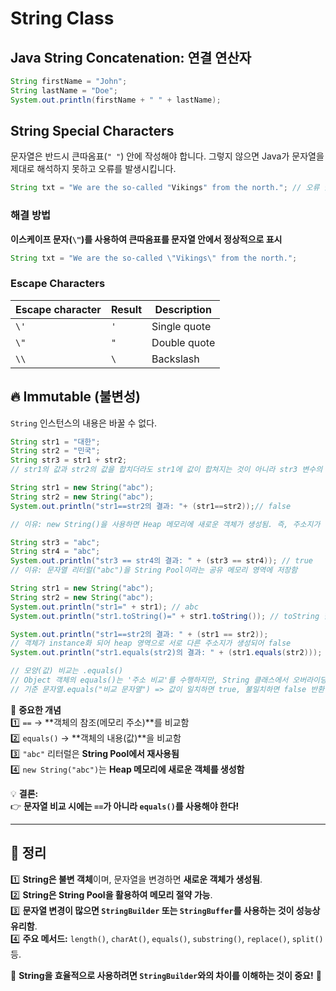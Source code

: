 # String Class

## Java String Concatenation: 연결 연산자

```java
String firstName = "John";
String lastName = "Doe";
System.out.println(firstName + " " + lastName);
```

## String Special Characters

문자열은 반드시 큰따옴표(`" "`) 안에 작성해야 합니다. 그렇지 않으면 Java가 문자열을 제대로 해석하지 못하고 오류를 발생시킵니다.

```java
String txt = "We are the so-called "Vikings" from the north."; // 오류 발생
```

### 해결 방법
**이스케이프 문자(`\"`)를 사용하여 큰따옴표를 문자열 안에서 정상적으로 표시**

```java
String txt = "We are the so-called \"Vikings\" from the north.";
```

### Escape Characters
| Escape character | Result | Description |
|-----------------|--------|-------------|
| `\'` | `'` | Single quote |
| `\"` | `"` | Double quote |
| `\\` | `\` | Backslash |

## 🔥 Immutable (불변성)
`String` 인스턴스의 내용은 바꿀 수 없다.

```java
String str1 = "대한";
String str2 = "민국";
String str3 = str1 + str2;
// str1의 값과 str2의 값을 합치더라도 str1에 값이 합쳐지는 것이 아니라 str3 변수의 새로운 주소지가 생긴다!!
```

```java
String str1 = new String("abc");
String str2 = new String("abc");
System.out.println("str1==str2의 결과: "+ (str1==str2));// false

// 이유: new String()을 사용하면 Heap 메모리에 새로운 객체가 생성됨. 즉, 주소지가 다름

String str3 = "abc";
String str4 = "abc";
System.out.println("str3 == str4의 결과: " + (str3 == str4)); // true
// 이유: 문자열 리터럴("abc")을 String Pool이라는 공유 메모리 영역에 저장함
```

```java
String str1 = new String("abc");
String str2 = new String("abc");
System.out.println("str1=" + str1); // abc
System.out.println("str1.toString()=" + str1.toString()); // toString 한 것과 같다

System.out.println("str1==str2의 결과: " + (str1 == str2)); 
// 객체가 instance화 되어 heap 영역으로 서로 다른 주소지가 생성되어 false
System.out.println("str1.equals(str2)의 결과: " + (str1.equals(str2))); // true

// 모양(값) 비교는 .equals()
// Object 객체의 equals()는 '주소 비교'를 수행하지만, String 클래스에서 오버라이딩하여 '값 비교'로 동작
// 기준 문자열.equals("비교 문자열") => 값이 일치하면 true, 불일치하면 false 반환
```

📌 **중요한 개념**  
1️⃣ `==` → **객체의 참조(메모리 주소)**를 비교함   
2️⃣ `equals()` → **객체의 내용(값)**을 비교함  
3️⃣ `"abc"` 리터럴은 **String Pool에서 재사용됨**  
4️⃣ `new String("abc")`는 **Heap 메모리에 새로운 객체를 생성함**  

💡 **결론:**  
👉 **문자열 비교 시에는 `==`가 아니라 `equals()`를 사용해야 한다!**  

---

## 🎯 정리  
1️⃣ **String은 불변 객체**이며, 문자열을 변경하면 **새로운 객체가 생성됨**.   
2️⃣ **String은 String Pool을 활용하여 메모리 절약 가능**.  
3️⃣ **문자열 변경이 많으면 `StringBuilder` 또는 `StringBuffer`를 사용하는 것이 성능상 유리함**.  
4️⃣ **주요 메서드:** `length()`, `charAt()`, `equals()`, `substring()`, `replace()`, `split()` 등.  

📌 **String을 효율적으로 사용하려면 `StringBuilder`와의 차이를 이해하는 것이 중요!** 🚀







  
